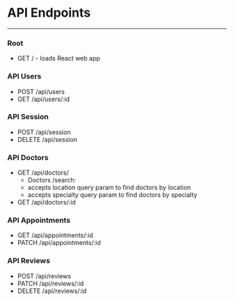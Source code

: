 # API Endpoints
---

### Root

- GET / - loads React web app

### API Users

- POST /api/users
- GET /api/users/:id

### API Session

- POST /api/session
- DELETE /api/session

### API Doctors

- GET /api/doctors/
  - Doctors /search:
  - accepts location query param to find doctors by location
  - accepts specialty query param to find doctors by specialty
- GET /api/doctors/:id

### API Appointments

- GET /api/appointments/:id
- PATCH /api/appointments/:id

### API Reviews

- POST /api/reviews
- PATCH  /api/reviews/:id
- DELETE /api/reviews/:id
